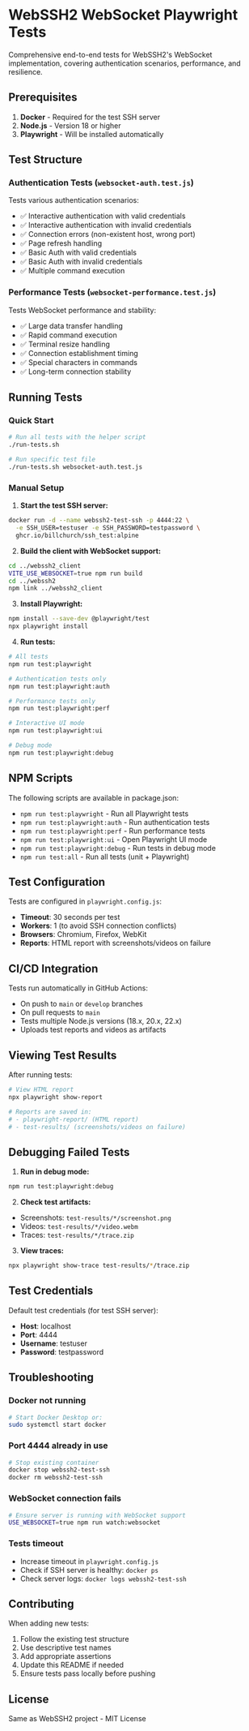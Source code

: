 # WebSSH2 WebSocket Playwright Tests

Comprehensive end-to-end tests for WebSSH2's WebSocket implementation, covering authentication scenarios, performance, and resilience.

## Prerequisites

1. **Docker** - Required for the test SSH server
2. **Node.js** - Version 18 or higher
3. **Playwright** - Will be installed automatically

## Test Structure

### Authentication Tests (`websocket-auth.test.js`)
Tests various authentication scenarios:
- ✅ Interactive authentication with valid credentials
- ✅ Interactive authentication with invalid credentials
- ✅ Connection errors (non-existent host, wrong port)
- ✅ Page refresh handling
- ✅ Basic Auth with valid credentials
- ✅ Basic Auth with invalid credentials
- ✅ Multiple command execution

### Performance Tests (`websocket-performance.test.js`)
Tests WebSocket performance and stability:
- ✅ Large data transfer handling
- ✅ Rapid command execution
- ✅ Terminal resize handling
- ✅ Connection establishment timing
- ✅ Special characters in commands
- ✅ Long-term connection stability

## Running Tests

### Quick Start

```bash
# Run all tests with the helper script
./run-tests.sh

# Run specific test file
./run-tests.sh websocket-auth.test.js
```

### Manual Setup

1. **Start the test SSH server:**
```bash
docker run -d --name webssh2-test-ssh -p 4444:22 \
  -e SSH_USER=testuser -e SSH_PASSWORD=testpassword \
  ghcr.io/billchurch/ssh_test:alpine
```

2. **Build the client with WebSocket support:**
```bash
cd ../webssh2_client
VITE_USE_WEBSOCKET=true npm run build
cd ../webssh2
npm link ../webssh2_client
```

3. **Install Playwright:**
```bash
npm install --save-dev @playwright/test
npx playwright install
```

4. **Run tests:**
```bash
# All tests
npm run test:playwright

# Authentication tests only
npm run test:playwright:auth

# Performance tests only
npm run test:playwright:perf

# Interactive UI mode
npm run test:playwright:ui

# Debug mode
npm run test:playwright:debug
```

## NPM Scripts

The following scripts are available in package.json:

- `npm run test:playwright` - Run all Playwright tests
- `npm run test:playwright:auth` - Run authentication tests
- `npm run test:playwright:perf` - Run performance tests
- `npm run test:playwright:ui` - Open Playwright UI mode
- `npm run test:playwright:debug` - Run tests in debug mode
- `npm run test:all` - Run all tests (unit + Playwright)

## Test Configuration

Tests are configured in `playwright.config.js`:
- **Timeout**: 30 seconds per test
- **Workers**: 1 (to avoid SSH connection conflicts)
- **Browsers**: Chromium, Firefox, WebKit
- **Reports**: HTML report with screenshots/videos on failure

## CI/CD Integration

Tests run automatically in GitHub Actions:
- On push to `main` or `develop` branches
- On pull requests to `main`
- Tests multiple Node.js versions (18.x, 20.x, 22.x)
- Uploads test reports and videos as artifacts

## Viewing Test Results

After running tests:

```bash
# View HTML report
npx playwright show-report

# Reports are saved in:
# - playwright-report/ (HTML report)
# - test-results/ (screenshots/videos on failure)
```

## Debugging Failed Tests

1. **Run in debug mode:**
```bash
npm run test:playwright:debug
```

2. **Check test artifacts:**
- Screenshots: `test-results/*/screenshot.png`
- Videos: `test-results/*/video.webm`
- Traces: `test-results/*/trace.zip`

3. **View traces:**
```bash
npx playwright show-trace test-results/*/trace.zip
```

## Test Credentials

Default test credentials (for test SSH server):
- **Host**: localhost
- **Port**: 4444
- **Username**: testuser
- **Password**: testpassword

## Troubleshooting

### Docker not running
```bash
# Start Docker Desktop or:
sudo systemctl start docker
```

### Port 4444 already in use
```bash
# Stop existing container
docker stop webssh2-test-ssh
docker rm webssh2-test-ssh
```

### WebSocket connection fails
```bash
# Ensure server is running with WebSocket support
USE_WEBSOCKET=true npm run watch:websocket
```

### Tests timeout
- Increase timeout in `playwright.config.js`
- Check if SSH server is healthy: `docker ps`
- Check server logs: `docker logs webssh2-test-ssh`

## Contributing

When adding new tests:
1. Follow the existing test structure
2. Use descriptive test names
3. Add appropriate assertions
4. Update this README if needed
5. Ensure tests pass locally before pushing

## License

Same as WebSSH2 project - MIT License